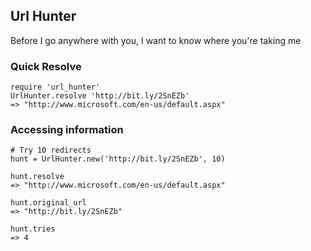 ## Url Hunter ##

Before I go anywhere with you, I want to know where you're taking me

### Quick Resolve ###
    require 'url_hunter'
    UrlHunter.resolve 'http://bit.ly/2SnEZb'
    => "http://www.microsoft.com/en-us/default.aspx"

### Accessing information ###
    # Try 10 redirects
    hunt = UrlHunter.new('http://bit.ly/2SnEZb', 10)

    hunt.resolve
    => "http://www.microsoft.com/en-us/default.aspx"

    hunt.original_url
    => "http://bit.ly/2SnEZb"

    hunt.tries
    => 4
